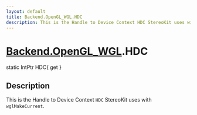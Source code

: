 ```yaml
---
layout: default
title: Backend.OpenGL_WGL.HDC
description: This is the Handle to Device Context HDC StereoKit uses with wglMakeCurrent.
---
```

# [Backend.OpenGL_WGL]({{site.url}}/Pages/StereoKit/Backend.OpenGL_WGL.html).HDC

<div class='signature' markdown='1'>
static IntPtr HDC{ get }
</div>

## Description
This is the Handle to Device Context `HDC` StereoKit
uses with `wglMakeCurrent`.

